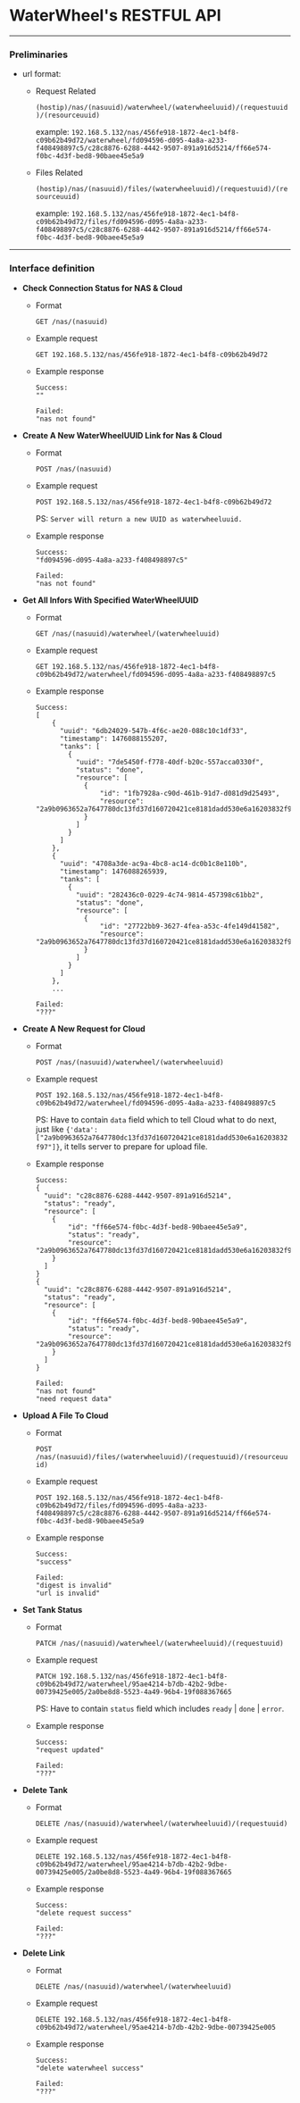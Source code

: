 # WaterWheel's RESTFUL API

***

### Preliminaries

+ url format: <p>
  - Request Related<p>
    `(hostip)/nas/(nasuuid)/waterwheel/(waterwheeluuid)/(requestuuid)/(resourceuuid)`<p>
    example: `192.168.5.132/nas/456fe918-1872-4ec1-b4f8-c09b62b49d72/waterwheel/fd094596-d095-4a8a-a233-f408498897c5/c28c8876-6288-4442-9507-891a916d5214/ff66e574-f0bc-4d3f-bed8-90baee45e5a9`<p>

  - Files Related<p>
    `(hostip)/nas/(nasuuid)/files/(waterwheeluuid)/(requestuuid)/(resourceuuid)`<p>
    example: `192.168.5.132/nas/456fe918-1872-4ec1-b4f8-c09b62b49d72/files/fd094596-d095-4a8a-a233-f408498897c5/c28c8876-6288-4442-9507-891a916d5214/ff66e574-f0bc-4d3f-bed8-90baee45e5a9`<p>

***

### Interface definition

+ **Check Connection Status for NAS & Cloud**<p>
  - Format<p>
  `GET /nas/(nasuuid)`<p>
  
  - Example request<p>
  `GET 192.168.5.132/nas/456fe918-1872-4ec1-b4f8-c09b62b49d72`<p>
  
  - Example response<p>
    ```
    Success:
    ""

    Failed:
    "nas not found"
    ```

+ **Create A New WaterWheelUUID Link for Nas & Cloud**<p>
  - Format<p>
    `POST /nas/(nasuuid)`<p>
  
  - Example request<p>
    `POST 192.168.5.132/nas/456fe918-1872-4ec1-b4f8-c09b62b49d72`<p>
    PS: `Server will return a new UUID as waterwheeluuid.`<p>
  
  - Example response<p>
    ```
    Success:
    "fd094596-d095-4a8a-a233-f408498897c5"

    Failed:
    "nas not found"
    ```
    
+ **Get All Infors With Specified WaterWheelUUID**<p>
  - Format<p>
    `GET /nas/(nasuuid)/waterwheel/(waterwheeluuid)`<p>
  
  - Example request<p>
    `GET 192.168.5.132/nas/456fe918-1872-4ec1-b4f8-c09b62b49d72/waterwheel/fd094596-d095-4a8a-a233-f408498897c5`<p>
  
  - Example response<p>
    ```
    Success:
    [
        {
          "uuid": "6db24029-547b-4f6c-ae20-088c10c1df33",
          "timestamp": 1476088155207,
          "tanks": [
            {
              "uuid": "7de5450f-f778-40df-b20c-557acca0330f",
              "status": "done",
              "resource": [
                {
                    "id": "1fb7928a-c90d-461b-91d7-d081d9d25493",
                    "resource": "2a9b0963652a7647780dc13fd37d160720421ce8181dadd530e6a16203832f97"
                }
              ]
            }
          ]
        },
        {
          "uuid": "4708a3de-ac9a-4bc8-ac14-dc0b1c8e110b",
          "timestamp": 1476088265939,
          "tanks": [
            {
              "uuid": "282436c0-0229-4c74-9814-457398c61bb2",
              "status": "done",
              "resource": [
                {
                    "id": "27722bb9-3627-4fea-a53c-4fe149d41582",
                    "resource": "2a9b0963652a7647780dc13fd37d160720421ce8181dadd530e6a16203832f97"
                }
              ]
            }
          ]
        },
        ...

    Failed:
    "???"
    ```

+ **Create A New Request for Cloud**<p>
  - Format<p>
    `POST /nas/(nasuuid)/waterwheel/(waterwheeluuid)`<p>
  
  - Example request<p>
    `POST 192.168.5.132/nas/456fe918-1872-4ec1-b4f8-c09b62b49d72/waterwheel/fd094596-d095-4a8a-a233-f408498897c5`<p>
    PS: Have to contain `data` field which to tell Cloud what to do next, just like `{'data':["2a9b0963652a7647780dc13fd37d160720421ce8181dadd530e6a16203832f97"]}`, it tells server to prepare for upload file.
  
  - Example response<p>
    ```
    Success:
    {
      "uuid": "c28c8876-6288-4442-9507-891a916d5214",
      "status": "ready",
      "resource": [
        {
            "id": "ff66e574-f0bc-4d3f-bed8-90baee45e5a9",
            "status": "ready",
            "resource": "2a9b0963652a7647780dc13fd37d160720421ce8181dadd530e6a16203832f97"
        }
      ]
    }
    {
      "uuid": "c28c8876-6288-4442-9507-891a916d5214",
      "status": "ready",
      "resource": [
        {
            "id": "ff66e574-f0bc-4d3f-bed8-90baee45e5a9",
            "status": "ready",
            "resource": "2a9b0963652a7647780dc13fd37d160720421ce8181dadd530e6a16203832f97"
        }
      ]
    }

    Failed:
    "nas not found"
    "need request data"
    ```
    
+ **Upload A File To Cloud**<p>
  - Format<p>
    `POST /nas/(nasuuid)/files/(waterwheeluuid)/(requestuuid)/(resourceuuid)`<p>
  
  - Example request<p>
    `POST 192.168.5.132/nas/456fe918-1872-4ec1-b4f8-c09b62b49d72/files/fd094596-d095-4a8a-a233-f408498897c5/c28c8876-6288-4442-9507-891a916d5214/ff66e574-f0bc-4d3f-bed8-90baee45e5a9`<p>
  
  - Example response<p>
    ```
    Success:
    "success"

    Failed:
    "digest is invalid"
    "url is invalid"
    ```

+ **Set Tank Status**<p>
  - Format<p>
    `PATCH /nas/(nasuuid)/waterwheel/(waterwheeluuid)/(requestuuid)`<p>
  
  - Example request<p>
    `PATCH 192.168.5.132/nas/456fe918-1872-4ec1-b4f8-c09b62b49d72/waterwheel/95ae4214-b7db-42b2-9dbe-00739425e005/2a0be8d8-5523-4a49-96b4-19f088367665`<p>
    PS: Have to contain `status` field which includes `ready` | `done` | `error`.
  
  - Example response<p>
    ```
    Success:
    "request updated"

    Failed:
    "???"
    ```

+ **Delete Tank**<p>
  - Format<p>
    `DELETE /nas/(nasuuid)/waterwheel/(waterwheeluuid)/(requestuuid)`<p>
  
  - Example request<p>
    `DELETE 192.168.5.132/nas/456fe918-1872-4ec1-b4f8-c09b62b49d72/waterwheel/95ae4214-b7db-42b2-9dbe-00739425e005/2a0be8d8-5523-4a49-96b4-19f088367665`<p>
  
  - Example response<p>
    ```
    Success:
    "delete request success"

    Failed:
    "???"
    ```
    
+ **Delete Link**<p>
  - Format<p>
    `DELETE /nas/(nasuuid)/waterwheel/(waterwheeluuid)`<p>
  
  - Example request<p>
    `DELETE 192.168.5.132/nas/456fe918-1872-4ec1-b4f8-c09b62b49d72/waterwheel/95ae4214-b7db-42b2-9dbe-00739425e005`<p>
  
  - Example response<p>
    ```
    Success:
    "delete waterwheel success"

    Failed:
    "???"
    ```
